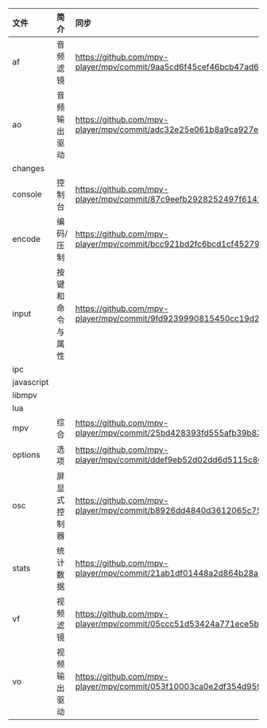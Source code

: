 
| 文件 | 简介 | 同步 |
| :--- | :--- | :--- |
| af         | 音频滤镜         | https://github.com/mpv-player/mpv/commit/9aa5cd6f45cef46bcb47ad60cb5066ed7bd61e1d |
| ao         | 音频输出驱动     | https://github.com/mpv-player/mpv/commit/adc32e25e061b8a9ca927e17ae5cbf88e394dd16 |
| changes    |  |  |
| console    | 控制台           | https://github.com/mpv-player/mpv/commit/87c9eefb2928252497f6141e847b74ad1158bc61 |
| encode     | 编码/压制        | https://github.com/mpv-player/mpv/commit/bcc921bd2fc6bcd1cf45279a8497b230f8ebc700 |
| input      | 按键和命令与属性 | https://github.com/mpv-player/mpv/commit/9fd9239990815450cc19d2cfb642da62e141a3f0 |
| ipc        |  |  |
| javascript |  |  |
| libmpv     |  |  |
| lua        |  |  |
| mpv        | 综合             | https://github.com/mpv-player/mpv/commit/25bd428393fd555afb39b830d836ce48a8b75101 |
| options    | 选项             | https://github.com/mpv-player/mpv/commit/ddef9eb52d02dd6d5115c80a4adec99a8952bf96 |
| osc        | 屏显式控制器     | https://github.com/mpv-player/mpv/commit/b8926dd4840d3612065c75d51a2f6b0fd96936fa |
| stats      | 统计数据         | https://github.com/mpv-player/mpv/commit/21ab1df01448a2d864b28ad0de7ce1ce13332114 |
| vf         | 视频滤镜         | https://github.com/mpv-player/mpv/commit/05ccc51d53424a771ece5bb818713d474d7874ce |
| vo         | 视频输出驱动     | https://github.com/mpv-player/mpv/commit/053f10003ca0e2df354d959cecd7e83809b678b4 |
